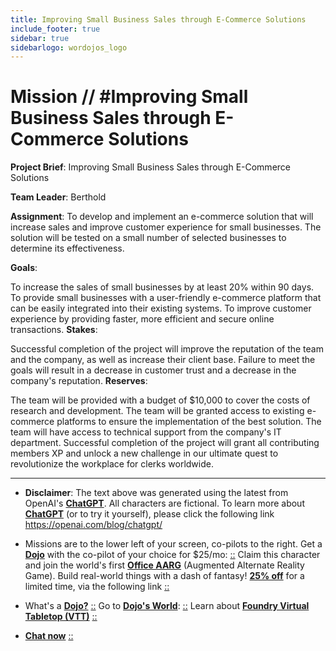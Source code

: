 ```yaml
---
title: Improving Small Business Sales through E-Commerce Solutions
include_footer: true
sidebar: true
sidebarlogo: wordojos_logo
---
```

# Mission // #Improving Small Business Sales through E-Commerce Solutions

**Project Brief**: Improving Small Business Sales through E-Commerce Solutions

**Team Leader**: Berthold

**Assignment**:
To develop and implement an e-commerce solution that will increase sales and improve customer experience for small businesses. The solution will be tested on a small number of selected businesses to determine its effectiveness.

**Goals**:

To increase the sales of small businesses by at least 20% within 90 days.
To provide small businesses with a user-friendly e-commerce platform that can be easily integrated into their existing systems.
To improve customer experience by providing faster, more efficient and secure online transactions.
**Stakes**:

Successful completion of the project will improve the reputation of the team and the company, as well as increase their client base.
Failure to meet the goals will result in a decrease in customer trust and a decrease in the company's reputation.
**Reserves**:

The team will be provided with a budget of $10,000 to cover the costs of research and development.
The team will be granted access to existing e-commerce platforms to ensure the implementation of the best solution.
The team will have access to technical support from the company's IT department.
Successful completion of the project will grant all contributing members XP and unlock a new challenge in our ultimate quest to revolutionize the workplace for clerks worldwide.

---

* **Disclaimer**: The text above was generated using the latest from OpenAI's [**ChatGPT**](https://openai.com/blog/chatgpt/).  All characters are fictional.  To learn more about [**ChatGPT**](https://openai.com/blog/chatgpt/) (or to try it yourself), please click the following link https://openai.com/blog/chatgpt/

* Missions are to the lower left of your screen, co-pilots to the right. Get a [**Dojo**](https://workmates.live/marketplace) with the co-pilot of your choice for $25/mo: [::](https://workmates.live/marketplace)  Claim this character and join the world's first [**Office AARG**](https://dojos.world) (Augmented Alternate Reality Game). Build real-world things with a dash of fantasy! [**25% off**](https://blog.workmates.live/deal-on-a-dojo) for a limited time, via the following link [::](https://blog.workmates.live/deal-on-a-dojo) 

* What's a [**Dojo?**](https://workdojos.com) [::](https://workdojos.com)  Go to [**Dojo's World**](https://dojos.world): [::](https://dojos.world)  Learn about [**Foundry Virtual Tabletop (VTT)**](https://foundryvtt.com) [::](https://foundryvtt.com/)

* [**Chat now**](https://chat.workmates.live/channel/support) [::](https://chat.workmates.live/channel/support)